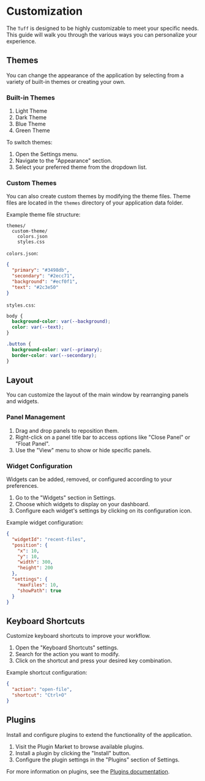 # Customization

The `Tuff` is designed to be highly customizable to meet your specific needs. This guide will walk you through the various ways you can personalize your experience.

## Themes

You can change the appearance of the application by selecting from a variety of built-in themes or creating your own.

### Built-in Themes

1. Light Theme
2. Dark Theme
3. Blue Theme
4. Green Theme

To switch themes:
1. Open the Settings menu.
2. Navigate to the "Appearance" section.
3. Select your preferred theme from the dropdown list.

### Custom Themes

You can also create custom themes by modifying the theme files. Theme files are located in the `themes` directory of your application data folder.

Example theme file structure:
```
themes/
  custom-theme/
    colors.json
    styles.css
```

`colors.json`:
```json
{
  "primary": "#3498db",
  "secondary": "#2ecc71",
  "background": "#ecf0f1",
  "text": "#2c3e50"
}
```

`styles.css`:
```css
body {
  background-color: var(--background);
  color: var(--text);
}

.button {
  background-color: var(--primary);
  border-color: var(--secondary);
}
```

## Layout

You can customize the layout of the main window by rearranging panels and widgets.

### Panel Management

1. Drag and drop panels to reposition them.
2. Right-click on a panel title bar to access options like "Close Panel" or "Float Panel".
3. Use the "View" menu to show or hide specific panels.

### Widget Configuration

Widgets can be added, removed, or configured according to your preferences.

1. Go to the "Widgets" section in Settings.
2. Choose which widgets to display on your dashboard.
3. Configure each widget's settings by clicking on its configuration icon.

Example widget configuration:
```json
{
  "widgetId": "recent-files",
  "position": {
    "x": 10,
    "y": 10,
    "width": 300,
    "height": 200
  },
  "settings": {
    "maxFiles": 10,
    "showPath": true
  }
}
```

## Keyboard Shortcuts

Customize keyboard shortcuts to improve your workflow.

1. Open the "Keyboard Shortcuts" settings.
2. Search for the action you want to modify.
3. Click on the shortcut and press your desired key combination.

Example shortcut configuration:
```json
{
  "action": "open-file",
  "shortcut": "Ctrl+O"
}
```

## Plugins

Install and configure plugins to extend the functionality of the application.

1. Visit the Plugin Market to browse available plugins.
2. Install a plugin by clicking the "Install" button.
3. Configure the plugin settings in the "Plugins" section of Settings.

For more information on plugins, see the [Plugins documentation](/docs/plugins/introduction).